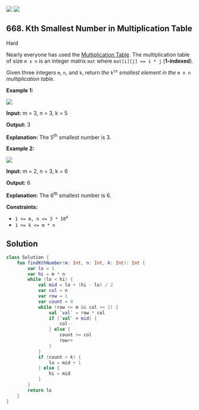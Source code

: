 [![](https://img.shields.io/github/stars/javadev/LeetCode-in-Kotlin?label=Stars&style=flat-square)](https://github.com/javadev/LeetCode-in-Kotlin)
[![](https://img.shields.io/github/forks/javadev/LeetCode-in-Kotlin?label=Fork%20me%20on%20GitHub%20&style=flat-square)](https://github.com/javadev/LeetCode-in-Kotlin/fork)

## 668\. Kth Smallest Number in Multiplication Table

Hard

Nearly everyone has used the [Multiplication Table](https://en.wikipedia.org/wiki/Multiplication_table). The multiplication table of size `m x n` is an integer matrix `mat` where `mat[i][j] == i * j` (**1-indexed**).

Given three integers `m`, `n`, and `k`, return _the_ <code>k<sup>th</sup></code> _smallest element in the_ `m x n` _multiplication table_.

**Example 1:**

![](https://assets.leetcode.com/uploads/2021/05/02/multtable1-grid.jpg)

**Input:** m = 3, n = 3, k = 5

**Output:** 3

**Explanation:** The 5<sup>th</sup> smallest number is 3.

**Example 2:**

![](https://assets.leetcode.com/uploads/2021/05/02/multtable2-grid.jpg)

**Input:** m = 2, n = 3, k = 6

**Output:** 6

**Explanation:** The 6<sup>th</sup> smallest number is 6.

**Constraints:**

*   <code>1 <= m, n <= 3 * 10<sup>4</sup></code>
*   `1 <= k <= m * n`

## Solution

```kotlin
class Solution {
    fun findKthNumber(m: Int, n: Int, k: Int): Int {
        var lo = 1
        var hi = m * n
        while (lo < hi) {
            val mid = lo + (hi - lo) / 2
            var col = n
            var row = 1
            var count = 0
            while (row <= m && col >= 1) {
                val `val` = row * col
                if (`val` > mid) {
                    col--
                } else {
                    count += col
                    row++
                }
            }
            if (count < k) {
                lo = mid + 1
            } else {
                hi = mid
            }
        }
        return lo
    }
}
```